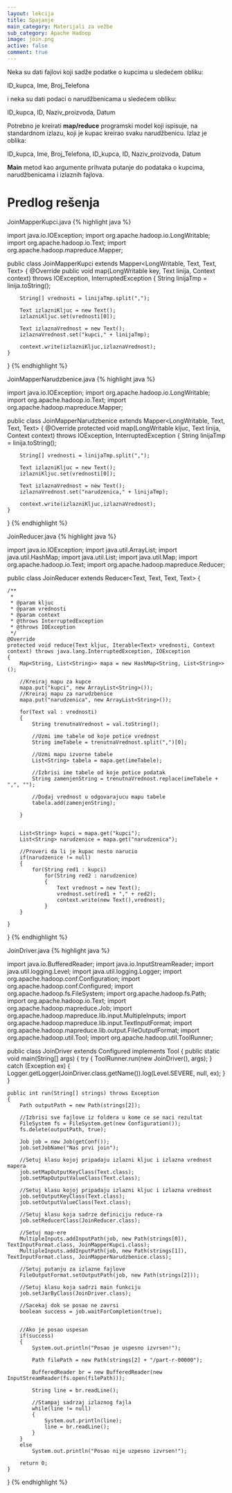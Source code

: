 ```yaml
---
layout: lekcija
title: Spajanje
main_category: Materijali za vežbe
sub_category: Apache Hadoop
image: join.png
active: false
comment: true
---
```


Neka su dati fajlovi koji sadže podatke o kupcima u sledećem obliku:

ID_kupca, Ime, Broj_Telefona

i neka su dati podaci o narudžbenicama u sledećem obliku:

ID_kupca, ID, Naziv_proizvoda, Datum

Potrebno je kreirati **map/reduce** programski model koji ispisuje, na standardnom izlazu, koji je kupac kreirao svaku narudžbenicu. Izlaz je oblika:

ID_kupca, Ime, Broj_Telefona, ID_kupca, ID, Naziv_proizvoda, Datum

**Main** metod kao argumente prihvata putanje do podataka o kupcima, narudžbenicama i izlaznih fajlova.

# Predlog rešenja

JoinMapperKupci.java
{% highlight java %}


import java.io.IOException;
import org.apache.hadoop.io.LongWritable;
import org.apache.hadoop.io.Text;
import org.apache.hadoop.mapreduce.Mapper;

public class JoinMapperKupci extends Mapper<LongWritable, Text, Text, Text>
{
    @Override
    public void map(LongWritable key, Text linija, Context context)
            throws IOException, InterruptedException
    {
        String linijaTmp = linija.toString();

        String[] vrednosti = linijaTmp.split(",");

        Text izlazniKljuc = new Text();
        izlazniKljuc.set(vrednosti[0]);

        Text izlaznaVrednost = new Text();
        izlaznaVrednost.set("kupci," + linijaTmp);

        context.write(izlazniKljuc,izlaznaVrednost);
    }
}
{% endhighlight %}

JoinMapperNarudzbenice.java
{% highlight java %}

import java.io.IOException;
import org.apache.hadoop.io.LongWritable;
import org.apache.hadoop.io.Text;
import org.apache.hadoop.mapreduce.Mapper;

public class JoinMapperNarudzbenice extends Mapper<LongWritable, Text, Text, Text>
{
    @Override
    protected void map(LongWritable kljuc, Text linija, Context context) throws IOException, InterruptedException
    {
        String linijaTmp = linija.toString();

        String[] vrednosti = linijaTmp.split(",");

        Text izlazniKljuc = new Text();
        izlazniKljuc.set(vrednosti[0]);

        Text izlaznaVrednost = new Text();
        izlaznaVrednost.set("narudzenica," + linijaTmp);

        context.write(izlazniKljuc,izlaznaVrednost);
    }
}
{% endhighlight %}

JoinReducer.java
{% highlight java %}

import java.io.IOException;
import java.util.ArrayList;
import java.util.HashMap;
import java.util.List;
import java.util.Map;
import org.apache.hadoop.io.Text;
import org.apache.hadoop.mapreduce.Reducer;

public class JoinReducer extends Reducer<Text, Text, Text, Text>
{

    /**
     *
     * @param kljuc
     * @param vrednosti
     * @param context
     * @throws InterruptedException
     * @throws IOException
     */
    @Override
    protected void reduce(Text kljuc, Iterable<Text> vrednosti, Context context) throws java.lang.InterruptedException, IOException
    {
        Map<String, List<String>> mapa = new HashMap<String, List<String>>();

        //Kreiraj mapu za kupce
        mapa.put("kupci", new ArrayList<String>());
        //Kreiraj mapu za narudzbenice
        mapa.put("narudzenica", new ArrayList<String>());

        for(Text val : vrednosti)
        {
            String trenutnaVrednost = val.toString();

            //Uzmi ime tabele od koje potice vrednost
            String imeTabele = trenutnaVrednost.split(",")[0];

            //Uzmi mapu izvorne tabele
            List<String> tabela = mapa.get(imeTabele);

            //Izbrisi ime tabele od koje potice podatak
            String zamenjenString = trenutnaVrednost.replace(imeTabele + ",", "");

            //Dodaj vrednost u odgovarajucu mapu tabele
            tabela.add(zamenjenString);

        }


        List<String> kupci = mapa.get("kupci");
        List<String> narudzenice = mapa.get("narudzenica");

        //Proveri da li je kupac nesto narucio
        if(narudzenice != null)
        {
            for(String red1 : kupci)
                for(String red2 : narudzenice)
                {
                    Text vrednost = new Text();
                    vrednost.set(red1 + "," + red2);
                    context.write(new Text(),vrednost);
                }
        }

    }
}
{% endhighlight %}

JoinDriver.java
{% highlight java %}


import java.io.BufferedReader;
import java.io.InputStreamReader;
import java.util.logging.Level;
import java.util.logging.Logger;
import org.apache.hadoop.conf.Configuration;
import org.apache.hadoop.conf.Configured;
import org.apache.hadoop.fs.FileSystem;
import org.apache.hadoop.fs.Path;
import org.apache.hadoop.io.Text;
import org.apache.hadoop.mapreduce.Job;
import org.apache.hadoop.mapreduce.lib.input.MultipleInputs;
import org.apache.hadoop.mapreduce.lib.input.TextInputFormat;
import org.apache.hadoop.mapreduce.lib.output.FileOutputFormat;
import org.apache.hadoop.util.Tool;
import org.apache.hadoop.util.ToolRunner;

public class JoinDriver extends Configured implements Tool
{
    public static void main(String[] args)
    {
        try
        {
            ToolRunner.run(new JoinDriver(), args);
        }
        catch (Exception ex)
        {
            Logger.getLogger(JoinDriver.class.getName()).log(Level.SEVERE, null, ex);
        }
    }

    public int run(String[] strings) throws Exception
    {
        Path outputPath = new Path(strings[2]);

        //Izbrisi sve fajlove iz foldera u kome ce se naci rezultat
        FileSystem fs = FileSystem.get(new Configuration());
        fs.delete(outputPath, true);

        Job job = new Job(getConf());
        job.setJobName("Nas prvi join");

        //Setuj klasu kojoj pripadaju izlazni kljuc i izlazna vrednost mapera
        job.setMapOutputKeyClass(Text.class);
        job.setMapOutputValueClass(Text.class);

        //Setuj klasu kojoj pripadaju izlazni kljuc i izlazna vrednost
        job.setOutputKeyClass(Text.class);
        job.setOutputValueClass(Text.class);

        //Setuj klasu koja sadrze definiciju reduce-ra
        job.setReducerClass(JoinReducer.class);

        //Setuj map-ere
        MultipleInputs.addInputPath(job, new Path(strings[0]), TextInputFormat.class, JoinMapperKupci.class);
        MultipleInputs.addInputPath(job, new Path(strings[1]), TextInputFormat.class, JoinMapperNarudzbenice.class);

        //Setuj putanju za izlazne fajlove
        FileOutputFormat.setOutputPath(job, new Path(strings[2]));

        //Setuj klasu koja sadrzi main funkciju
        job.setJarByClass(JoinDriver.class);

        //Sacekaj dok se posao ne zavrsi
        boolean success = job.waitForCompletion(true);


        //Ako je posao uspesan
        if(success)
        {
            System.out.println("Posao je uspesno izvrsen!");

            Path filePath = new Path(strings[2] + "/part-r-00000");

            BufferedReader br = new BufferedReader(new InputStreamReader(fs.open(filePath)));

            String line = br.readLine();

            //Stampaj sadrzaj izlaznog fajla
            while(line != null)
            {
                System.out.println(line);
                line = br.readLine();
            }
        }
        else
            System.out.println("Posao nije uzpesno izvrsen!");

        return 0;
    }

}
{% endhighlight %}
